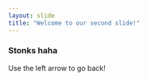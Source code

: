 ```yaml
---
layout: slide
title: "Welcome to our second slide!"
---
```

### Stonks haha
Use the left arrow to go back!
